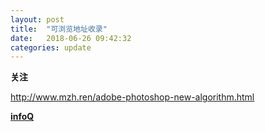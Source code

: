 ```yaml
---
layout: post
title:  "可浏览地址收录"
date:   2018-06-26 09:42:32
categories: update
---
```




**关注**

http://www.mzh.ren/adobe-photoshop-new-algorithm.html


[**infoQ**](http://www.infoq.com/cn/)